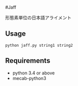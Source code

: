 #Jaff

形態素単位の日本語アライメント

## Usage
    python jaff.py string1 string2

## Requirements
- python 3.4 or above
- mecab-python3
